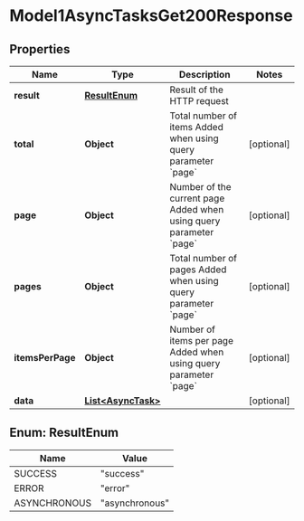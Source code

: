 

# Model1AsyncTasksGet200Response


## Properties

| Name | Type | Description | Notes |
|------------ | ------------- | ------------- | -------------|
|**result** | [**ResultEnum**](#ResultEnum) | Result of the HTTP request |  |
|**total** | **Object** | Total number of items Added when using query parameter &#x60;page&#x60;  |  [optional] |
|**page** | **Object** | Number of the current page Added when using query parameter &#x60;page&#x60;  |  [optional] |
|**pages** | **Object** | Total number of pages Added when using query parameter &#x60;page&#x60;  |  [optional] |
|**itemsPerPage** | **Object** | Number of items per page Added when using query parameter &#x60;page&#x60;  |  [optional] |
|**data** | [**List&lt;AsyncTask&gt;**](AsyncTask.md) |  |  [optional] |



## Enum: ResultEnum

| Name | Value |
|---- | -----|
| SUCCESS | &quot;success&quot; |
| ERROR | &quot;error&quot; |
| ASYNCHRONOUS | &quot;asynchronous&quot; |



